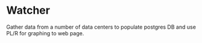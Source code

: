 # Watcher
Gather data from a number of data centers to populate postgres DB and use PL/R for graphing to web page.
